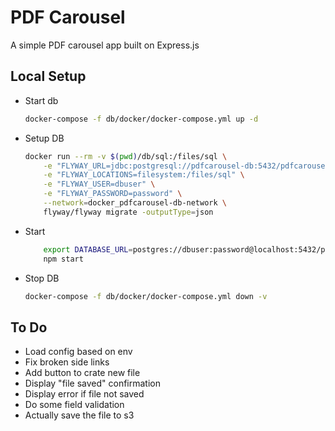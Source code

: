 # PDF Carousel

A simple PDF carousel app built on Express.js

## Local Setup

- Start db

    ```bash
    docker-compose -f db/docker/docker-compose.yml up -d
    ```

- Setup DB

    ```bash
    docker run --rm -v $(pwd)/db/sql:/files/sql \
        -e "FLYWAY_URL=jdbc:postgresql://pdfcarousel-db:5432/pdfcarousel?currentSchema=public" \
        -e "FLYWAY_LOCATIONS=filesystem:/files/sql" \
        -e "FLYWAY_USER=dbuser" \
        -e "FLYWAY_PASSWORD=password" \
        --network=docker_pdfcarousel-db-network \
        flyway/flyway migrate -outputType=json
    ```

- Start

    ```bash
        export DATABASE_URL=postgres://dbuser:password@localhost:5432/pdfcarousel
        npm start
    ```

- Stop DB

    ```bash
    docker-compose -f db/docker/docker-compose.yml down -v
    ```

## To Do

- Load config based on env
- Fix broken side links
- Add button to crate new file
- Display "file saved" confirmation
- Display error if file not saved
- Do some field validation
- Actually save the file to s3